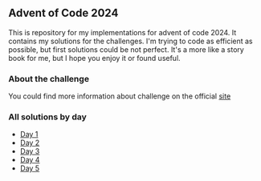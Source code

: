 ## Advent of Code 2024

This is repository for my implementations for advent of code 2024.
It contains my solutions for the challenges. I'm trying to code as efficient as possible, but first solutions could be not perfect.
It's a more like a story book for me, but I hope you enjoy it or found useful.

### About the challenge
You could find more information about challenge on the official [site](https://adventofcode.com/2024)

### All solutions by day

- [Day 1](./src/main/java/ru/riverx/Day1.java)
- [Day 2](./src/main/java/ru/riverx/Day2.java)
- [Day 3](./src/main/java/ru/riverx/Day3.java)
- [Day 4](./src/main/java/ru/riverx/Day4.java)
- [Day 5](./src/main/java/ru/riverx/Day5.java)